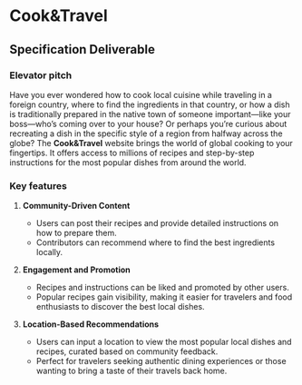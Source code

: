 # Cook&Travel
## Specification Deliverable
### Elevator pitch
Have you ever wondered how to cook local cuisine while traveling in a foreign country, where to find the ingredients in that country, or how a dish is traditionally prepared in the native town of someone important—like your boss—who’s coming over to your house? Or perhaps you’re curious about recreating a dish in the specific style of a region from halfway across the globe? The **Cook&Travel**  website brings the world of global cooking to your fingertips. It offers access to millions of recipes and step-by-step instructions for the most popular dishes from around the world.

### Key features
1. **Community-Driven Content**
   - Users can post their recipes and provide detailed instructions on how to prepare them.
   - Contributors can recommend where to find the best ingredients locally.

2. **Engagement and Promotion**
   - Recipes and instructions can be liked and promoted by other users.
   - Popular recipes gain visibility, making it easier for travelers and food enthusiasts to discover the best local dishes.

3. **Location-Based Recommendations**
   - Users can input a location to view the most popular local dishes and recipes, curated based on community feedback.
   - Perfect for travelers seeking authentic dining experiences or those wanting to bring a taste of their travels back home.
